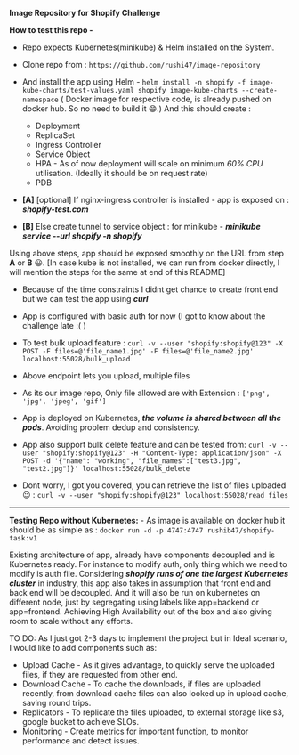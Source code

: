 **Image Repository for Shopify Challenge**

**How to test this repo -**

- Repo expects Kubernetes(minikube) & Helm installed on the System.
- Clone repo from : `https://github.com/rushi47/image-repository`
- And install the app using Helm -
`helm install -n shopify -f image-kube-charts/test-values.yaml shopify image-kube-charts --create-namespace`
 ( Docker image for respective code, is already pushed on docker hub. So no need to build it 😄.)
  And this should create :
  - Deployment
  - ReplicaSet
  - Ingress Controller
  - Service Object
  - HPA - As of now deployment will scale on minimum _60% CPU_ utilisation. (Ideally it should be on request rate)
  - PDB 

- **[A]** [optional] If nginx-ingress controller is installed - app is exposed on : _**shopify-test.com**_
- **[B]** Else create tunnel to service object : for minikube - _**minikube service --url shopify -n shopify**_


Using above steps, app should be exposed smoothly on the URL from step **A** or **B** 😃.
[In case kube is not installed, we can run from docker directly, I will mention the steps for the same at end of this README]

- Because of the time constraints I didnt get chance to create front end but we can test the app using _**curl**_

- App is configured with basic auth for now (I got to know about the challenge late :( ) 

- To test bulk upload feature :
`curl -v --user "shopify:shopify@123" -X POST -F files=@'file_name1.jpg' -F files=@'file_name2.jpg' localhost:55028/bulk_upload`

- Above endpoint lets you upload, multiple files

- As its our image repo, Only file allowed are with Extension :
`['png', 'jpg', 'jpeg', 'gif']`

- App is deployed on Kubernetes, _**the volume is shared between all the pods**_. Avoiding problem dedup and consistency.

- App also support bulk delete feature and can be tested from:
`curl -v --user "shopify:shopify@123" -H "Content-Type: application/json" -X POST -d '{"name": "working", "file_names":["test3.jpg", "test2.jpg"]}' localhost:55028/bulk_delete`

- Dont worry, I got you covered, you can retrieve the list of files uploaded 😉 :
`curl -v --user "shopify:shopify@123" localhost:55028/read_files`


---
**Testing Repo without Kubernetes:**
     - As image is available on docker hub it should be as simple as :
    `docker run -d -p 4747:4747 rushib47/shopify-task:v1`


Existing architecture of app, already have components decoupled and is Kubernetes ready. For instance to modify auth, only thing which we need to modify is auth file.
Considering **_shopify runs of one the largest Kubernetes cluster_** in industry, this app also takes in assumption that front end and back end will be decoupled.
And it will also be run on kubernetes on different node, just by segregating using labels like app=backend or app=frontend. Achieving High Availability out of the box 
and also giving room to scale without any efforts.

TO DO:
As I just got 2-3 days to implement the project but in Ideal scenario, I would like to add components such as:
- Upload Cache - As it gives advantage, to quickly serve the uploaded files, if they are requested from other end.
- Download Cache - To cache the downloads, if files are uploaded recently, from download cache files can also looked up in upload cache, saving round trips.
- Replicators - To replicate the files uploaded, to external storage like s3, google bucket to achieve SLOs.
- Monitoring - Create metrics for important function, to monitor performance and detect issues.